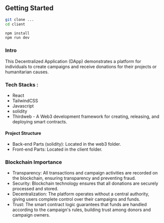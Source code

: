 ## Getting Started

```bash
git clone ...
cd client 

npm install
npm run dev

```

### Intro 

This Decentralized  Application (DApp) demonstrates a platform for individuals to create campaigns and receive donations for their projects or humanitarian causes.

### Tech Stacks :
- React
- TailwindCSS
- Javascript
- solidity
- Thirdweb -  A Web3 development framework for creating, releasing, and deploying smart contracts.

#### Project Structure
- Back-end Parts (solidity): Located in the web3 folder.
- Front-end Parts: Located in the client folder.

### Blockchain Importance 
- Transparency: All transactions and campaign activities are recorded on the blockchain, ensuring transparency and preventing fraud.
- Security: Blockchain technology ensures that all donations are securely processed and stored.
- Decentralization: The platform operates without a central authority, giving users complete control over their campaigns and funds.
- Trust: The smart contract logic guarantees that funds are handled according to the campaign's rules, building trust among donors and campaign owners.

